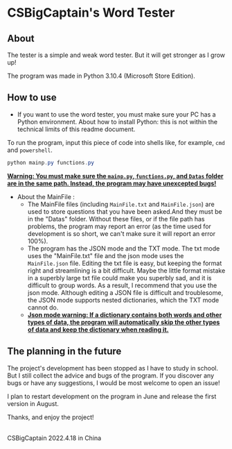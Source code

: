 # CSBigCaptain's Word Tester

## About

The tester is a simple and weak word tester. But it will get stronger as I grow up!

The program was made in Python 3.10.4 (Microsoft Store Edition).

## How to use

- If you want to use the word tester, you must make sure your PC has a Python environment. About how to install Python: this is not within the technical limits of this readme document.

To run the program, input this piece of code into shells like, for example, `cmd` and `powershell`.
  ```powershell
  python mainp.py functions.py
  ```

**<u>Warning: You must make sure the `mainp.py`, `functions.py`, and `Datas` folder are in the same path. Instead, the program may have unexcepted bugs!</u>**

- About the MainFile :
  - The MainFile files (including `MainFile.txt` and `MainFile.json`) are used to store questions that you have been asked.And they must be in the "Datas" folder. Without these files, or if the file path has problems, the program may report an error (as the time used for development is so short, we can't make sure it will report an error 100%).
  - The program has the JSON mode and the TXT mode. The txt mode uses the "MainFile.txt" file and the json mode uses the `MainFile.json` file. Editing the txt file is easy, but keeping the format right and streamlining is a bit difficult. Maybe the little format mistake in a superbly large txt file could make you superbly sad, and it is difficult to group words. As a result, I recommend that you use the json mode. Although editing a JSON file is difficult and troublesome, the JSON mode supports nested dictionaries, which the TXT mode cannot do.
  - <u>**Json mode warning: If a dictionary contains both words and other types of data, the program will automatically skip the other types of data and keep the dictionary when reading it.**</u>

## The planning in the future

The project's development has been stopped as I have to study in school. But I still collect the advice and bugs of the program. If you discover any bugs or have any suggestions, I would be most welcome to open an issue!

I plan to restart development on the program in June and release the first version in August.

Thanks, and enjoy the project!

</br>
CSBigCaptain
2022.4.18 in China
